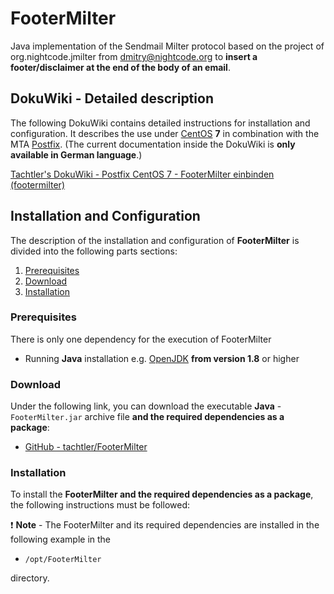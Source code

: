 # FooterMilter
Java implementation of the Sendmail Milter protocol based on the project of org.nightcode.jmilter from dmitry@nightcode.org to **insert a footer/disclaimer at the end of the body of an email**.

## DokuWiki - Detailed description
The following DokuWiki contains detailed instructions for installation and configuration. It describes the use under [CentOS](https://www.centos.org/) **7** in combination with the MTA [Postfix](http://www.postfix.org/). (The current documentation inside the DokuWiki is **only available in German language**.)

[Tachtler's DokuWiki - Postfix CentOS 7 - FooterMilter einbinden (footermilter)](https://dokuwiki.tachtler.net/doku.php?id=tachtler:postfix_centos_7_-_footermilter_einsetzen_footermilter)

## Installation and Configuration
The description of the installation and configuration of **FooterMilter** is divided into the following parts sections:

 1. [Prerequisites](README.md#prerequisites)
 2. [Download](README.md#download)
 3. [Installation](README.md#installation)

### Prerequisites
There is only one dependency for the execution of FooterMilter
 * Running **Java** installation e.g. [OpenJDK](https://openjdk.java.net/) **from version 1.8** or higher
 
### Download
Under the following link, you can download the executable **Java** - `FooterMilter.jar` archive file **and the required dependencies as a package**:
 * [GitHub - tachtler/FooterMilter](https://github.com/tachtler/FooterMilter)

### Installation
To install the **FooterMilter and the required dependencies as a package**, the following instructions must be followed:

:exclamation: **Note** - The FooterMilter and its required dependencies are installed in the following example in the 
 * `/opt/FooterMilter`
 
directory.
